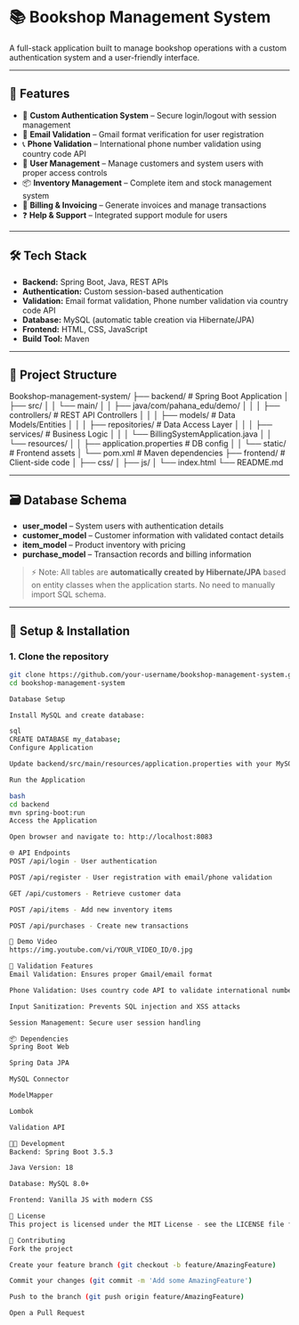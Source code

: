 # 📚 Bookshop Management System

A full-stack application built to manage bookshop operations with a custom authentication system and a user-friendly interface.

---

## 🚀 Features

- 🔐 **Custom Authentication System** – Secure login/logout with session management  
- 📧 **Email Validation** – Gmail format verification for user registration  
- 📞 **Phone Validation** – International phone number validation using country code API  
- 👥 **User Management** – Manage customers and system users with proper access controls  
- 📦 **Inventory Management** – Complete item and stock management system  
- 🧾 **Billing & Invoicing** – Generate invoices and manage transactions  
- ❓ **Help & Support** – Integrated support module for users  

---

## 🛠 Tech Stack

- **Backend:** Spring Boot, Java, REST APIs  
- **Authentication:** Custom session-based authentication  
- **Validation:** Email format validation, Phone number validation via country code API  
- **Database:** MySQL (automatic table creation via Hibernate/JPA)  
- **Frontend:** HTML, CSS, JavaScript  
- **Build Tool:** Maven  

---

## 📂 Project Structure
Bookshop-management-system/
├── backend/                 # Spring Boot Application
│   ├── src/
│   │   └── main/
│   │       ├── java/com/pahana_edu/demo/
│   │       │   ├── controllers/     # REST API Controllers
│   │       │   ├── models/          # Data Models/Entities
│   │       │   ├── repositories/    # Data Access Layer
│   │       │   ├── services/        # Business Logic
│   │       │   └── BillingSystemApplication.java
│   │       └── resources/
│   │           ├── application.properties # DB config
│   │           └── static/          # Frontend assets
│   └── pom.xml                     # Maven dependencies
├── frontend/                # Client-side code
│   ├── css/
│   ├── js/
│   └── index.html
└── README.md



---

## 🗃️ Database Schema

- **user_model** – System users with authentication details  
- **customer_model** – Customer information with validated contact details  
- **item_model** – Product inventory with pricing  
- **purchase_model** – Transaction records and billing information  

> ⚡ Note: All tables are **automatically created by Hibernate/JPA** based on entity classes when the application starts. No need to manually import SQL schema.

---

## 🔧 Setup & Installation

### 1. Clone the repository
```bash
git clone https://github.com/your-username/bookshop-management-system.git
cd bookshop-management-system

Database Setup

Install MySQL and create database:

sql
CREATE DATABASE my_database;
Configure Application

Update backend/src/main/resources/application.properties with your MySQL credentials

Run the Application

bash
cd backend
mvn spring-boot:run
Access the Application

Open browser and navigate to: http://localhost:8083

🌐 API Endpoints
POST /api/login - User authentication

POST /api/register - User registration with email/phone validation

GET /api/customers - Retrieve customer data

POST /api/items - Add new inventory items

POST /api/purchases - Create new transactions

📸 Demo Video
https://img.youtube.com/vi/YOUR_VIDEO_ID/0.jpg

🚦 Validation Features
Email Validation: Ensures proper Gmail/email format

Phone Validation: Uses country code API to validate international numbers

Input Sanitization: Prevents SQL injection and XSS attacks

Session Management: Secure user session handling

📦 Dependencies
Spring Boot Web

Spring Data JPA

MySQL Connector

ModelMapper

Lombok

Validation API

👨‍💻 Development
Backend: Spring Boot 3.5.3

Java Version: 18

Database: MySQL 8.0+

Frontend: Vanilla JS with modern CSS

📝 License
This project is licensed under the MIT License - see the LICENSE file for details.

🤝 Contributing
Fork the project

Create your feature branch (git checkout -b feature/AmazingFeature)

Commit your changes (git commit -m 'Add some AmazingFeature')

Push to the branch (git push origin feature/AmazingFeature)

Open a Pull Request
